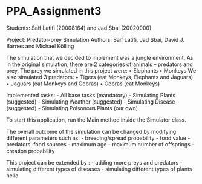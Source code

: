 # PPA_Assignment3

Students: Saif Latifi (20008164) and Jad Sbai (20020900)

Project: Predator-prey Simulation
Authors: Saif Latifi, Jad Sbai, David J. Barnes and Michael Kölling

The simulation that we decided to implement was a jungle environment. As in the original simulation, there are 2 categories of animals – predators and prey. The prey we simulated in this project were:
• Elephants
• Monkeys
We also simulated 3 predators:
• Tigers (eat Monkeys, Elephants and Jaguars)
• Jaguars (eat Monkeys and Cobras)
• Cobras (eat Monkeys)

Implemented tasks: - All base tasks (mandatory) - Simulating Plants (suggested) - Simulating Weather (suggested) - Simulating Disease (suggested) - Simulating Poisonous Plants (our own)

To start this application, run the Main method inside the Simulator class.

The overall outcome of the simulation can be changed by modifying different parameters such as: - breeding/spread probability - food value - predators' food sources - maximum age - maximum number of offsprings - creation probability

This project can be extended by : - adding more preys and predators - simulating different types of diseases - simulating different types of plants
hello
